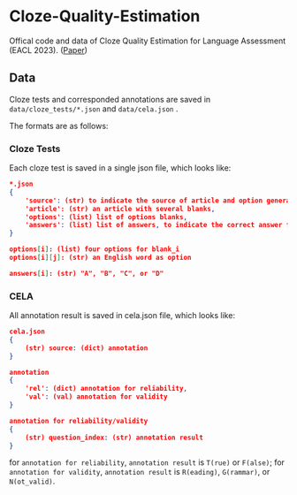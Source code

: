# Cloze-Quality-Estimation
Offical code and data of Cloze Quality Estimation for Language Assessment (EACL 2023). ([Paper](https://aclanthology.org/2023.findings-eacl.39/))

## Data

Cloze tests and corresponded annotations are saved in 
`data/cloze_tests/*.json`
and
`data/cela.json`
.

The formats are as follows:
### Cloze Tests
Each cloze test is saved in a single json file, which looks like:

```json
*.json
{
    'source': (str) to indicate the source of article and option generation method
    'article': (str) an article with several blanks,
    'options': (list) list of options blanks,
    'answers': (list) list of answers, to indicate the correct answer for each blank
}
```

```json
options[i]: (list) four options for blank_i
options[i][j]: (str) an English word as option
```

```json
answers[i]: (str) "A", "B", "C", or "D"
```
### CELA
All annotation result is saved in cela.json file, which looks like:

```json
cela.json
{
    (str) source: (dict) annotation
}
```

```json
annotation
{
    'rel': (dict) annotation for reliability,
    'val': (val) annotation for validity
}
```

```json
annotation for reliability/validity
{
    (str) question_index: (str) annotation result
}
```
for `annotation for reliability`, `annotation result` is `T(rue)` or `F(alse)`; for `annotation for validity`, `annotation result` is `R(eading)`, `G(rammar)`, or `N(ot_valid)`.